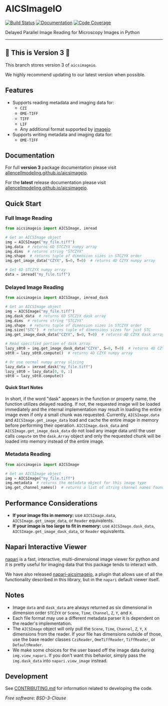 # AICSImageIO

[![Build Status](https://github.com/AllenCellModeling/aicsimageio/workflows/Build%20V3/badge.svg)](https://github.com/AllenCellModeling/aicsimageio/actions)
[![Documentation](https://github.com/AllenCellModeling/aicsimageio/workflows/Documentation/badge.svg)](https://allencellmodeling.github.io/aicsimageio/_static/v3/)
[![Code Coverage](https://codecov.io/gh/AllenCellModeling/aicsimageio/branch/v3/graph/badge.svg)](https://app.codecov.io/gh/AllenCellModeling/aicsimageio/branch/v3)

Delayed Parallel Image Reading for Microscopy Images in Python

---

## 🚧 This is Version 3 🚧

This branch stores version 3 of `aicsimageio`.

We highly recommend updating to our latest version when possible.

## Features

- Supports reading metadata and imaging data for:
  - `CZI`
  - `OME-TIFF`
  - `TIFF`
  - `LIF`
  - Any additional format supported by [imageio](https://github.com/imageio/imageio)
- Supports writing metadata and imaging data for:
  - `OME-TIFF`

## Documentation

For full **version 3** package documentation please visit
[allencellmodeling.github.io/aicsimageio](https://allencellmodeling.github.io/aicsimageio/_static/v3/).

For the **latest** release documentation please visit
[allencellmodeling.github.io/aicsimageio](https://allencellmodeling.github.io/aicsimageio/).

## Quick Start

### Full Image Reading

```python
from aicsimageio import AICSImage, imread

# Get an AICSImage object
img = AICSImage("my_file.tiff")
img.data  # returns 6D STCZYX numpy array
img.dims  # returns string "STCZYX"
img.shape  # returns tuple of dimension sizes in STCZYX order
img.get_image_data("CZYX", S=0, T=0)  # returns 4D CZYX numpy array

# Get 6D STCZYX numpy array
data = imread("my_file.tiff")
```

### Delayed Image Reading

```python
from aicsimageio import AICSImage, imread_dask

# Get an AICSImage object
img = AICSImage("my_file.tiff")
img.dask_data  # returns 6D STCZYX dask array
img.dims  # returns string "STCZYX"
img.shape  # returns tuple of dimension sizes in STCZYX order
img.size("STC")  # returns tuple of dimensions sizes for just STC
img.get_image_dask_data("CZYX", S=0, T=0)  # returns 4D CZYX dask array

# Read specified portion of dask array
lazy_s0t0 = img.get_image_dask_data("CZYX", S=0, T=0)  # returns 4D CZYX dask array
s0t0 = lazy_s0t0.compute()  # returns 4D CZYX numpy array

# Or use normal numpy array slicing
lazy_data = imread_dask("my_file.tiff")
lazy_s0t0 = lazy_data[0, 0, :]
s0t0 = lazy_s0t0.compute()
```

#### Quick Start Notes

In short, if the word "dask" appears in the function or property name, the function
utilizes delayed reading. If not, the requested image will be loaded immediately and
the internal implementation may result in loading the entire image even if only a small
chunk was requested. Currently, `AICSImage.data` and `AICSImage.get_image_data` load
and cache the entire image in memory before performing their operation.
`AICSImage.dask_data` and `AICSImage.get_image_dask_data` do not load any image data
until the user calls `compute` on the `dask.Array` object and only the requested chunk
will be loaded into memory instead of the entire image.

### Metadata Reading

```python
from aicsimageio import AICSImage

# Get an AICSImage object
img = AICSImage("my_file.tiff")
img.metadata  # returns the metadata object for this image type
img.get_channel_names()  # returns a list of string channel names found in the metadata
```

## Performance Considerations

- **If your image fits in memory:** use `AICSImage.data`, `AICSImage.get_image_data`,
  or `Reader` equivalents.
- **If your image is too large to fit in memory:** use `AICSImage.dask_data`,
  `AICSImage.get_image_dask_data`, or `Reader` equivalents.

## Napari Interactive Viewer

[napari](https://github.com/Napari/napari) is a fast, interactive, multi-dimensional
image viewer for python and it is pretty useful for imaging data that this package
tends to interact with.

We have also released
[napari-aicsimageio](https://github.com/AllenCellModeling/napari-aicsimageio), a plugin
that allows use of all the functionality described in this library, but in the `napari`
default viewer itself.

## Notes

- Image `data` and `dask_data` are always returned as six dimensional in dimension
  order `STCZYX` or `Scene`, `Time`, `Channel`, `Z`, `Y`, and `X`.
- Each file format may use a different metadata parser it is dependent on the reader's
  implementation.
- The `AICSImage` object will only pull the `Scene`, `Time`, `Channel`, `Z`, `Y`, `X`
  dimensions from the reader.
  If your file has dimensions outside of those, use the base reader classes `CziReader`,
  `OmeTiffReader`, `TiffReader`, or `DefaultReader`.
- We make some choices for the user based off the image data during `img.view_napari`.
  If you don't want this behavior, simply pass the `img.dask_data` into
  `napari.view_image` instead.

## Development

See [CONTRIBUTING.md](CONTRIBUTING.md) for information related to developing the code.

_Free software: BSD-3-Clause_
